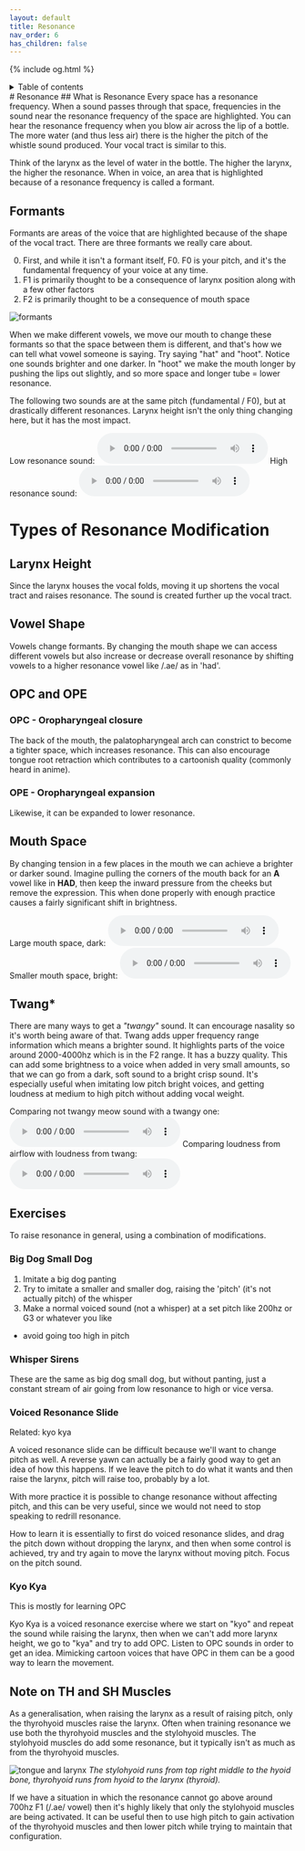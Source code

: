 ```yaml
---
layout: default
title: Resonance
nav_order: 6
has_children: false
---
```

{% include og.html %}
<details closed markdown="block">
  <summary>
    Table of contents
  </summary>
{: .text-delta }
1. TOC
{:toc}
</details>
# Resonance
## What is Resonance
Every space has a resonance frequency. When a sound passes through that space, frequencies in the sound near the resonance frequency of the space are highlighted. You can hear the resonance frequency when you blow air across the lip of a bottle. The more water (and thus less air) there is the higher the pitch of the whistle sound produced. Your vocal tract is similar to this.

Think of the larynx as the level of water in the bottle. The higher the larynx, the higher the resonance. When in voice, an area that is highlighted because of a resonance frequency is called a formant.


## Formants
Formants are areas of the voice that are highlighted because of the shape of the vocal tract. There are three formants we really care about.

0. First, and while it isn't a formant itself, F0. F0 is your pitch, and it's the fundamental frequency of your voice at any time.
1. F1 is primarily thought to be a consequence of larynx position along with a few other factors
2. F2 is primarily thought to be a consequence of mouth space

![formants](/img/formants.png)

When we make different vowels, we move our mouth to change these formants so that the space between them is different, and that's how we can tell what vowel someone is saying. Try saying "hat" and "hoot". Notice one sounds brighter and one darker. In "hoot" we make the mouth longer by pushing the lips out slightly, and so more space and longer tube = lower resonance.

The following two sounds are at the same pitch (fundamental / F0), but at drastically different resonances. Larynx height isn't the only thing changing here, but it has the most impact.

Low resonance sound:
<audio controls> <source src="/audio/tone-highpitch-lowresonance.ogg" type="audio/ogg"> Your browser does not support the audio element. </audio>
High resonance sound:
<audio controls> <source src="/audio/tone-highpitch-highresonance.ogg" type="audio/ogg"> Your browser does not support the audio element. </audio>

# Types of Resonance Modification
## Larynx Height
Since the larynx houses the vocal folds, moving it up shortens the vocal tract and raises resonance. The sound is created further up the vocal tract.

## Vowel Shape
Vowels change formants. By changing the mouth shape we can access different vowels but also increase or decrease overall resonance by shifting vowels to a higher resonance vowel like /.ae/ as in 'had'.

## OPC and OPE
### OPC - Oropharyngeal closure
The back of the mouth, the palatopharyngeal arch can constrict to become a tighter space, which increases resonance. This can also encourage tongue root retraction which contributes to a cartoonish quality (commonly heard in anime).
### OPE - Oropharyngeal expansion
Likewise, it can be expanded to lower resonance.

## Mouth Space
By changing tension in a few places in the mouth we can achieve a brighter or darker sound. Imagine pulling the corners of the mouth back for an <b class="hlgreen">A</b> vowel like in <b class="hlgreen">HAD</b>, then keep the inward pressure from the cheeks but remove the expression. This when done properly with enough practice causes a fairly significant shift in brightness.

Large mouth space, dark:
<audio controls> <source src="/audio/mouthspace-large.ogg" type="audio/ogg"> Your browser does not support the audio element. </audio>
Smaller mouth space, bright:
<audio controls> <source src="/audio/mouthspace-small.ogg" type="audio/ogg"> Your browser does not support the audio element. </audio>



## Twang*
There are many ways to get a _"twangy"_ sound. It can encourage nasality so it's worth being aware of that. Twang adds upper frequency range information which means a brighter sound. It highlights parts of the voice around 2000-4000hz which is in the F2 range. It has a buzzy quality. This can add some brightness to a voice when added in very small amounts, so that we can go from a dark, soft sound to a bright crisp sound. It's especially useful when imitating low pitch bright voices, and getting loudness at medium to high pitch without adding vocal weight.

Comparing not twangy meow sound with a twangy one:
<audio controls> <source src="/audio/twang-meow-compare.ogg" type="audio/ogg"> Your browser does not support the audio element. </audio>
Comparing loudness from airflow with loudness from twang:
<audio controls> <source src="/audio/twang-airflow-compare.ogg" type="audio/ogg"> Your browser does not support the audio element. </audio>

## Exercises
To raise resonance in general, using a combination of modifications.
### Big Dog Small Dog
1. Imitate a big dog panting
2. Try to imitate a smaller and smaller dog, raising the 'pitch' (it's not actually pitch) of the whisper
3. Make a normal voiced sound (not a whisper) at a set pitch like 200hz or G3 or whatever you like
  - avoid going too high in pitch

### Whisper Sirens
These are the same as big dog small dog, but without panting, just a constant stream of air going from low resonance to high or vice versa.

### Voiced Resonance Slide
Related: kyo kya

A voiced resonance slide can be difficult because we'll want to change pitch as well. A reverse yawn can actually be a fairly good way to get an idea of how this happens. If we leave the pitch to do what it wants and then raise the larynx, pitch will raise too, probably by a lot.

With more practice it is possible to change resonance without affecting pitch, and this can be very useful, since we would not need to stop speaking to redrill resonance.

How to learn it is essentially to first do voiced resonance slides, and drag the pitch down without dropping the larynx, and then when some control is achieved, try and try again to move the larynx without moving pitch. Focus on the pitch sound.


### Kyo Kya
This is mostly for learning OPC

Kyo Kya is a voiced resonance exercise where we start on "kyo" and repeat the sound while raising the larynx, then when we can't add more larynx height, we go to "kya" and try to add OPC. Listen to OPC sounds in order to get an idea. Mimicking cartoon voices that have OPC in them can be a good way to learn the movement.


## Note on TH and SH Muscles
As a generalisation, when raising the larynx as a result of raising pitch, only the thyrohyoid muscles raise the larynx. Often when training resonance we use both the thyrohyoid muscles and the stylohyoid muscles. The stylohyoid muscles do add some resonance, but it typically isn't as much as from the thyrohyoid muscles.

![tongue and larynx](/img/diagram-tongue.png)
_The stylohyoid runs from top right middle to the hyoid bone, thyrohyoid runs from hyoid to the larynx (thyroid)._

If we have a situation in which the resonance cannot go above around 700hz F1 (/.ae/ vowel) then it's highly likely that only the stylohyoid muscles are being activated. It can be useful then to use high pitch to gain activation of the thyrohyoid muscles and then lower pitch while trying to maintain that configuration.







<!--  -->
